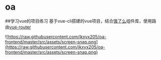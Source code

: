 # oa
##学习vue的项目练习
基于vue-cli搭建的vue项目，结合[饿了么](http://element.eleme.io/#/zh-CN)组件库，使用路由[vue-router](https://router.vuejs.org/zh-cn/)

![https://raw.githubusercontent.com/jkxyx205/oa-frontend/master/src/assets/screen-snap.png](https://raw.githubusercontent.com/jkxyx205/oa-frontend/master/src/assets/screen-snap.png)